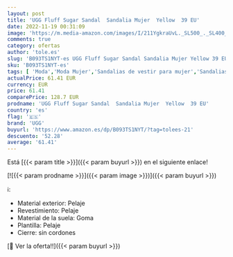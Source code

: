 ```yaml
---
layout: post
title: 'UGG Fluff Sugar Sandal  Sandalia Mujer  Yellow  39 EU'
date: 2022-11-19 00:31:09
image: 'https://m.media-amazon.com/images/I/211YgkraUvL._SL500_._SL400_.jpg'
comments: true
category: ofertas
author: 'tole.es'
slug: 'B093TS1NYT-es UGG Fluff Sugar Sandal Sandalia Mujer Yellow 39 EU'
sku: 'B093TS1NYT-es'
tags: [ 'Moda','Moda Mujer','Sandalias de vestir para mujer','Sandalias y palas de mujer','Zapatos para mujer','sandalia','ugg','🇪🇸', ]
actualPrice: 61.41 EUR
currency: EUR
price: 61.41
comparePrice: 128.7 EUR
prodname: 'UGG Fluff Sugar Sandal  Sandalia Mujer  Yellow  39 EU'
country: 'es'
flag: '🇪🇸'
brand: 'UGG'
buyurl: 'https://www.amazon.es/dp/B093TS1NYT/?tag=tolees-21'
descuento: '52.28'
average: '61.41'
---
```


Está [{{< param title >}}]({{< param buyurl >}}) en el siguiente enlace!

[![{{< param prodname >}}]({{< param image >}})]({{< param buyurl >}})

ℹ️:

- Material exterior: Pelaje
- Revestimiento: Pelaje
- Material de la suela: Goma
- Plantilla: Pelaje
- Cierre: sin cordones

[🛒 Ver la oferta!!]({{< param buyurl >}})
